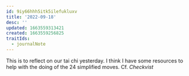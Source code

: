 ```yaml
---
id: 9iy66hhh5itk5ilefukluxv
title: '2022-09-18'
desc: ''
updated: 1663559313421
created: 1663559256825
traitIds:
  - journalNote
---
```

This is to reflect on our tai chi yesterday. I think I have some resources to help with the doing of the 24 simplified moves. Cf. _Checkvist_
